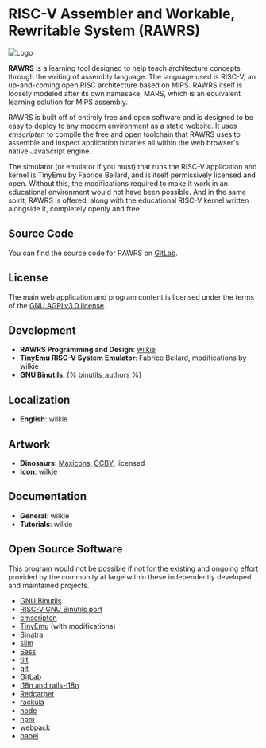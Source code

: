 # RISC-V Assembler and Workable, Rewritable System (RAWRS)

![Logo](../images/dynamic/hex/ae8bab/dinosaurs/stegosaurus.svg)

**RAWRS** is a learning tool designed to help teach architecture concepts through the writing of assembly language.
The language used is RISC-V, an up-and-coming open RISC architecture based on MIPS. RAWRS itself is loosely
modeled after its own namesake, MARS, which is an equivalent learning solution for MIPS assembly.

RAWRS is built off of entirely free and open software and is designed to be easy to deploy to any modern
environment as a static website. It uses *emscripten* to compile the free and open toolchain that RAWRS uses
to assemble and inspect application binaries all within the web browser's native JavaScript engine.

The simulator (or emulator if you must) that runs the RISC-V application and kernel is TinyEmu by Fabrice
Bellard, and is itself permissively licensed and open. Without this, the modifications required to make it
work in an educational environment would not have been possible. And in the same spirit, RAWRS is offered,
along with the educational RISC-V kernel written alongside it, completely openly and free.

## Source Code

You can find the source code for RAWRS on [GitLab](https://gitlab.com/wilkie/rawrs).

## License

The main web application and program content is licensed under the terms of the [GNU AGPLv3.0 license](https://www.gnu.org/licenses/agpl-3.0.en.html).

## Development

* **RAWRS Programming and Design**: [wilkie](https://wilkie.how)
* **TinyEmu RISC-V System Emulator**: Fabrice Bellard, modifications by wilkie
* **GNU Binutils**: {% binutils_authors %}

## Localization

* **English**: wilkie

## Artwork

* **Dinosaurs**: [Maxicons](https://thenounproject.com/maxicons/), [CCBY](https://creativecommons.org/licenses/by/3.0/us/legalcode), licensed
* **Icon**: wilkie

## Documentation

* **General**: wilkie
* **Tutorials**: wilkie

## Open Source Software

This program would not be possible if not for the existing and ongoing effort provided by the community at large within these independently developed and maintained projects.

* [GNU Binutils](https://www.gnu.org/software/binutils/)
* [RISC-V GNU Binutils port](https://github.com/riscv/riscv-gnu-toolchain)
* [emscripten](http://kripken.github.io/emscripten-site/)
* [TinyEmu](https://bellard.org/tinyemu/) (with modifications)
* [Sinatra](http://sinatrarb.com/)
* [slim](http://slim-lang.com/)
* [Sass](https://sass-lang.com/)
* [tilt](https://github.com/rtomayko/tilt)
* [git](https://git-scm.com/)
* [GitLab](https://about.gitlab.com/)
* [i18n and rails-i18n](http://rails-i18n.org/)
* [Redcarpet](https://github.com/vmg/redcarpet)
* [rackula](https://github.com/socketry/rackula)
* [node](https://nodejs.org/en/)
* [npm](https://www.npmjs.com/)
* [webpack](https://webpack.js.org/)
* [babel](https://babeljs.io/)
